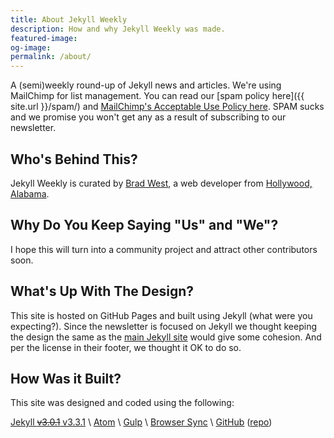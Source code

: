 ```yaml
---
title: About Jekyll Weekly
description: How and why Jekyll Weekly was made.
featured-image:
og-image:
permalink: /about/
---
```


A (semi)weekly round-up of Jekyll news and articles. We're using MailChimp for list management. You can read our [spam policy here]({{ site.url }}/spam/) and [MailChimp's Acceptable Use Policy here](http://mailchimp.com/legal/acceptable_use/). SPAM sucks and we promise you won't get any as a result of subscribing to our newsletter.

## Who's Behind This?

Jekyll Weekly is curated by [Brad West](https://bradonomics.com/), a web developer from [Hollywood, Alabama](https://en.wikipedia.org/wiki/Hollywood,_Alabama).

## Why Do You Keep Saying "Us" and "We"?

I hope this will turn into a community project and attract other contributors soon.

## What's Up With The Design?

This site is hosted on GitHub Pages and built using Jekyll (what were you expecting?). Since the newsletter is focused on Jekyll we thought keeping the design the same as the [main Jekyll site](http://jekyllrb.com/) would give some cohesion. And per the license in their footer, we thought it OK to do so.

## How Was it Built?

This site was designed and coded using the following:

[Jekyll ~~v3.0.1~~ v3.3.1](https://github.com/jekyll/jekyll) \\
[Atom](https://atom.io/) \\
[Gulp](http://gulpjs.com/) \\
[Browser Sync](https://browsersync.io/) \\
[GitHub](https://github.com/) ([repo](https://github.com/jekyllweekly/jekyllweekly.github.io))
